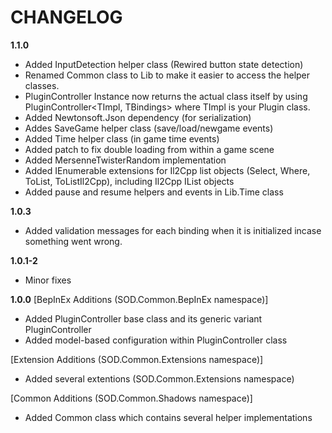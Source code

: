 # CHANGELOG
**1.1.0**
- Added InputDetection helper class (Rewired button state detection)
- Renamed Common class to Lib to make it easier to access the helper classes.
- PluginController Instance now returns the actual class itself by using PluginController<TImpl, TBindings> where TImpl is your Plugin class.
- Added Newtonsoft.Json dependency (for serialization)
- Addes SaveGame helper class (save/load/newgame events)
- Added Time helper class (in game time events)
- Added patch to fix double loading from within a game scene
- Added MersenneTwisterRandom implementation
- Added IEnumerable extensions for Il2Cpp list objects (Select, Where, ToList, ToListIl2Cpp), including Il2Cpp IList objects
- Added pause and resume helpers and events in Lib.Time class

**1.0.3**
- Added validation messages for each binding when it is initialized incase something went wrong.

**1.0.1-2**
- Minor fixes

**1.0.0**
[BepInEx Additions (SOD.Common.BepInEx namespace)]
- Added PluginController base class and its generic variant PluginController<T>
- Added model-based configuration within PluginController<T> class

[Extension Additions (SOD.Common.Extensions namespace)]
- Added several extentions (SOD.Common.Extensions namespace)

[Common Additions (SOD.Common.Shadows namespace)]
- Added Common class which contains several helper implementations